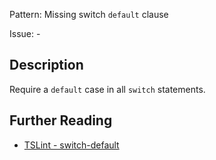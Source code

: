 Pattern: Missing switch `default` clause

Issue: -

## Description

Require a `default` case in all `switch` statements.

## Further Reading

* [TSLint - switch-default](https://palantir.github.io/tslint/rules/switch-default)